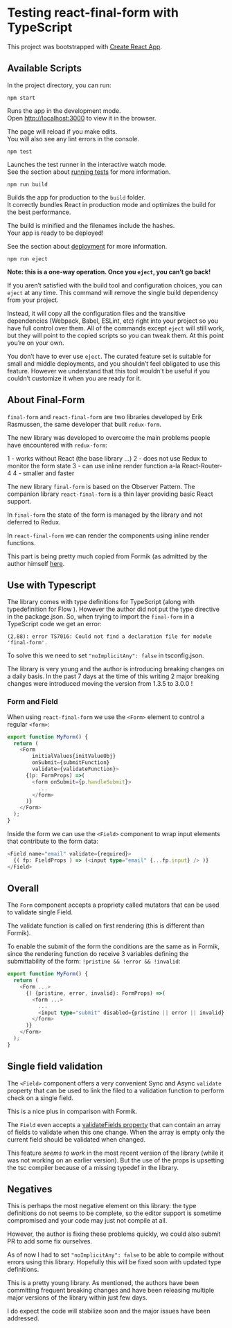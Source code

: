 # Testing react-final-form with TypeScript

This project was bootstrapped with [Create React App](https://github.com/facebookincubator/create-react-app).


## Available Scripts

In the project directory, you can run:

`npm start`

Runs the app in the development mode.<br>
Open [http://localhost:3000](http://localhost:3000) to view it in the browser.

The page will reload if you make edits.<br>
You will also see any lint errors in the console.

`npm test`

Launches the test runner in the interactive watch mode.<br>
See the section about [running tests](#running-tests) for more information.

`npm run build`

Builds the app for production to the `build` folder.<br>
It correctly bundles React in production mode and optimizes the build for the best performance.

The build is minified and the filenames include the hashes.<br>
Your app is ready to be deployed!

See the section about [deployment](#deployment) for more information.

`npm run eject`

**Note: this is a one-way operation. Once you `eject`, you can’t go back!**

If you aren’t satisfied with the build tool and configuration choices, you can `eject` at any time. This command will remove the single build dependency from your project.

Instead, it will copy all the configuration files and the transitive dependencies (Webpack, Babel, ESLint, etc) right into your project so you have full control over them. All of the commands except `eject` will still work, but they will point to the copied scripts so you can tweak them. At this point you’re on your own.

You don’t have to ever use `eject`. The curated feature set is suitable for small and middle deployments, and you shouldn’t feel obligated to use this feature. However we understand that this tool wouldn’t be useful if you couldn’t customize it when you are ready for it.

## About Final-Form

`final-form` and `react-final-form` are two libraries developed by Erik Rasmussen, the same developer that built `redux-form`.

The new library was developed to overcome the main problems people have encountered with `redux-form`:

1 - works without React (the base library ...)
2 - does not use Redux to monitor the form state
3 - can use inline render function a-la React-Router-4
4 - smaller and faster

The new library `final-form` is based on the Observer Pattern. The companion library `react-final-form` is a thin layer
providing basic React support.

In `final-form` the state of the form is managed by the library and not deferred to Redux.

In `react-final-form` we can render the components using inline render functions.

This part is being pretty much copied from Formik (as admitted by the author himself [here](https://codeburst.io/final-form-the-road-to-the-checkered-flag-cd9b75c25fe).

## Use with Typescript

The library comes with type definitions for TypeScript (along with typedefinition for Flow ). However the author did not put the type directive in the package.json.
So, when trying to import the `final-form` in a TypeScript code we get an error:

```
(2,88): error TS7016: Could not find a declaration file for module 'final-form'.
```

To solve this we need to set `"noImplicitAny": false` in tsconfig.json.

The library is very young and the author is introducing breaking changes on a daily basis.
In the past 7 days at the time of this writing 2 major breaking changes were introduced moving the version from 1.3.5 to 3.0.0 !

### Form and Field

When using `react-final-form` we use the `<Form>` element to control a regular `<form>`:

```typescript
export function MyForm() {
  return (
    <Form
        initialValues{initValueObj}
        onSubmit={submitFunction}
        validate={validateFunction}>
      {(p: FormProps) =>(
        <form onSubmit={p.handleSubmit}>
          ...
        </form>
      )}
    </Form>
  );
}
```

Inside the form we can use the `<Field>` component to wrap input elements that contribute to the form data:

```typescript
<Field name="email" validate={required}>
  {( fp: FieldProps ) => (<input type="email" {...fp.input} /> )}
</Field>
```

## Overall

The `Form` component accepts a propriety called mutators that can be used to validate single Field.

The validate function is called on first rendering (this is different than Formik).

To enable the submit of the form the conditions are the same as in Formik, since the rendering function
do receive 3 variables defining the submittability of the form: `!pristine && !error && !invalid`:

```typescript
export function MyForm() {
  return (
    <Form ...>
      {( {pristine, error, invalid}: FormProps) =>(
        <form ...>
          ...
          <input type="submit" disabled={pristine || error || invalid} value="Submit Form" />
        </form>
      )}
    </Form>
  );
}
```

## Single field validation

The `<Field>` component offers a very convenient Sync and Async `validate` property that can be used to link the
filed to a validation function to perform check on a single field.

This is a nice plus in comparison with Formik.

The `Field` even accepts a [validateFields property](https://github.com/final-form/react-final-form#validatefields-string) that can contain an array of fields to validate when this one change. When the array is empty only the current field should be validated when changed.

This feature *seems to work* in the most recent version of the library (while it was not working on an earlier version).
But the use of the props is upsetting the tsc compiler because of a missing typedef in the library.

## Negatives

This is perhaps the most negative element on this library: the type definitions do not seems to be complete,
so the editor support is sometime compromised and your code may just not compile at all.

However, the author is fixing these problems quickly, we could also submit PR to add some fix ourselves.

As of now I had to set `"noImplicitAny": false` to be able to compile without errors using this library.
Hopefully this will be fixed soon with updated type definitions.

This is a pretty young library.
As mentioned, the authors have been committing frequent breaking changes and have been releasing multiple major versions of the library within just few days.

I do expect the code will stabilize soon and the major issues have been addressed.
